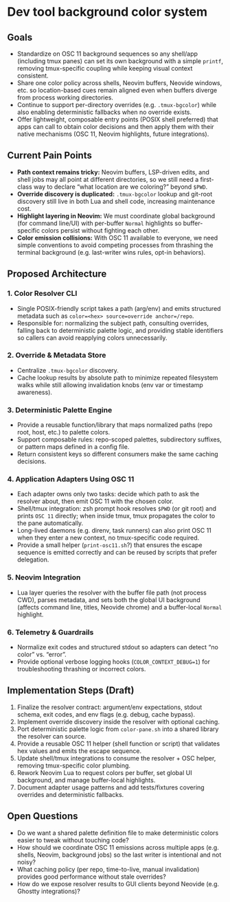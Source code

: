 # Dev tool background color system

## Goals
- Standardize on OSC 11 background sequences so any shell/app (including tmux panes) can set its own background with a
  simple `printf`, removing tmux-specific coupling while keeping visual context consistent.
- Share one color policy across shells, Neovim buffers, Neovide windows, etc. so location-based cues remain aligned even
  when buffers diverge from process working directories.
- Continue to support per-directory overrides (e.g. `.tmux-bgcolor`) while also enabling deterministic fallbacks when no
  override exists.
- Offer lightweight, composable entry points (POSIX shell preferred) that apps can call to obtain color decisions and
  then apply them with their native mechanisms (OSC 11, Neovim highlights, future integrations).

## Current Pain Points
- **Path context remains tricky:** Neovim buffers, LSP-driven edits, and shell jobs may all point at different
  directories, so we still need a first-class way to declare “what location are we coloring?” beyond `$PWD`.
- **Override discovery is duplicated:** `.tmux-bgcolor` lookup and git-root discovery still live in both Lua and shell
  code, increasing maintenance cost.
- **Highlight layering in Neovim:** We must coordinate global background (for command line/UI) with per-buffer `Normal`
  highlights so buffer-specific colors persist without fighting each other.
- **Color emission collisions:** With OSC 11 available to everyone, we need simple conventions to avoid competing
  processes from thrashing the terminal background (e.g. last-writer wins rules, opt-in behaviors).

## Proposed Architecture

### 1. Color Resolver CLI
- Single POSIX-friendly script takes a path (arg/env) and emits structured metadata such as
  `color=<hex> source=override anchor=/repo`.
- Responsible for: normalizing the subject path, consulting overrides, falling back to deterministic palette logic, and
  providing stable identifiers so callers can avoid reapplying colors unnecessarily.

### 2. Override & Metadata Store
- Centralize `.tmux-bgcolor` discovery.
- Cache lookup results by absolute path to minimize repeated filesystem walks while still allowing invalidation knobs
  (env var or timestamp awareness).

### 3. Deterministic Palette Engine
- Provide a reusable function/library that maps normalized paths (repo root, host, etc.) to palette colors.
- Support composable rules: repo-scoped palettes, subdirectory suffixes, or pattern maps defined in a config file.
- Return consistent keys so different consumers make the same caching decisions.

### 4. Application Adapters Using OSC 11
- Each adapter owns only two tasks: decide which path to ask the resolver about, then emit OSC 11 with the chosen color.
- Shell/tmux integration: zsh prompt hook resolves `$PWD` (or git root) and prints `OSC 11` directly; when inside tmux,
  tmux propagates the color to the pane automatically.
- Long-lived daemons (e.g. direnv, task runners) can also print OSC 11 when they enter a new context, no tmux-specific
  code required.
- Provide a small helper (`print-osc11.sh`?) that ensures the escape sequence is emitted correctly and can be reused by
  scripts that prefer delegation.

### 5. Neovim Integration
- Lua layer queries the resolver with the buffer file path (not process CWD), parses metadata, and sets both the global
  UI background (affects command line, titles, Neovide chrome) and a buffer-local `Normal` highlight.

### 6. Telemetry & Guardrails
- Normalize exit codes and structured stdout so adapters can detect “no color” vs. “error”.
- Provide optional verbose logging hooks (`COLOR_CONTEXT_DEBUG=1`) for troubleshooting thrashing or incorrect colors.

## Implementation Steps (Draft)
1. Finalize the resolver contract: argument/env expectations, stdout schema, exit codes, and env flags (e.g. debug,
   cache bypass).
2. Implement override discovery inside the resolver with optional caching.
3. Port deterministic palette logic from `color-pane.sh` into a shared library the resolver can source.
4. Provide a reusable OSC 11 helper (shell function or script) that validates hex values and emits the escape sequence.
5. Update shell/tmux integrations to consume the resolver + OSC helper, removing tmux-specific color plumbing.
6. Rework Neovim Lua to request colors per buffer, set global UI background, and manage buffer-local highlights.
7. Document adapter usage patterns and add tests/fixtures covering overrides and deterministic fallbacks.

## Open Questions
- Do we want a shared palette definition file to make deterministic colors easier to tweak without touching code?
- How should we coordinate OSC 11 emissions across multiple apps (e.g. shells, Neovim, background jobs) so the last
  writer is intentional and not noisy?
- What caching policy (per repo, time-to-live, manual invalidation) provides good performance without stale overrides?
- How do we expose resolver results to GUI clients beyond Neovide (e.g. Ghostty integrations)?
